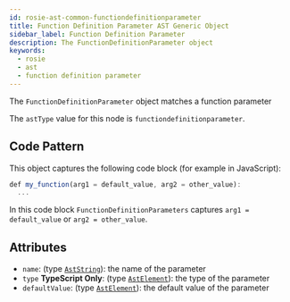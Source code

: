 ```yaml
---
id: rosie-ast-common-functiondefinitionparameter
title: Function Definition Parameter AST Generic Object
sidebar_label: Function Definition Parameter
description: The FunctionDefinitionParameter object
keywords:
  - rosie
  - ast
  - function definition parameter
---
```


The `FunctionDefinitionParameter` object matches a function parameter

The `astType` value for this node is `functiondefinitionparameter`.

## Code Pattern

This object captures the following code block (for example in JavaScript):

```javascript
def my_function(arg1 = default_value, arg2 = other_value):
  ...
```

In this code block `FunctionDefinitionParameters` captures `arg1 = default_value` or `arg2 = other_value`.

## Attributes

- `name`: (type [`AstString`](/docs/rosie/ast/common/rosie-ast-common-aststring)): the name of the parameter
- `type` **TypeScript Only**: (type [`AstElement`](/docs/rosie/ast/common/rosie-ast-common-astelement)): the type of the parameter
- `defaultValue`: (type [`AstElement`](/docs/rosie/ast/common/rosie-ast-common-astelement)): the default value of the parameter
